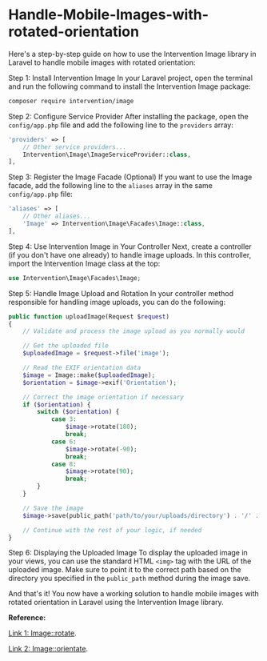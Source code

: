 # Handle-Mobile-Images-with-rotated-orientation


Here's a step-by-step guide on how to use the Intervention Image library in Laravel to handle mobile images with rotated orientation:

Step 1: Install Intervention Image
In your Laravel project, open the terminal and run the following command to install the Intervention Image package:

```bash
composer require intervention/image
```

Step 2: Configure Service Provider
After installing the package, open the `config/app.php` file and add the following line to the `providers` array:

```php
'providers' => [
    // Other service providers...
    Intervention\Image\ImageServiceProvider::class,
],
```

Step 3: Register the Image Facade (Optional)
If you want to use the Image facade, add the following line to the `aliases` array in the same `config/app.php` file:

```php
'aliases' => [
    // Other aliases...
    'Image' => Intervention\Image\Facades\Image::class,
],
```

Step 4: Use Intervention Image in Your Controller
Next, create a controller (if you don't have one already) to handle image uploads. In this controller, import the Intervention Image class at the top:

```php
use Intervention\Image\Facades\Image;
```

Step 5: Handle Image Upload and Rotation
In your controller method responsible for handling image uploads, you can do the following:

```php
public function uploadImage(Request $request)
{
    // Validate and process the image upload as you normally would

    // Get the uploaded file
    $uploadedImage = $request->file('image');

    // Read the EXIF orientation data
    $image = Image::make($uploadedImage);
    $orientation = $image->exif('Orientation');

    // Correct the image orientation if necessary
    if ($orientation) {
        switch ($orientation) {
            case 3:
                $image->rotate(180);
                break;
            case 6:
                $image->rotate(-90);
                break;
            case 8:
                $image->rotate(90);
                break;
        }
    }

    // Save the image
    $image->save(public_path('path/to/your/uploads/directory') . '/' . $uploadedImage->getClientOriginalName());

    // Continue with the rest of your logic, if needed
}
```

Step 6: Displaying the Uploaded Image
To display the uploaded image in your views, you can use the standard HTML `<img>` tag with the URL of the uploaded image. Make sure to point it to the correct path based on the directory you specified in the `public_path` method during the image save.

And that's it! You now have a working solution to handle mobile images with rotated orientation in Laravel using the Intervention Image library.


**Reference:**

[Link 1: Image::rotate](https://image.intervention.io/v2/api/rotate).

[Link 2: Image::orientate](https://image.intervention.io/v2/api/orientate).
